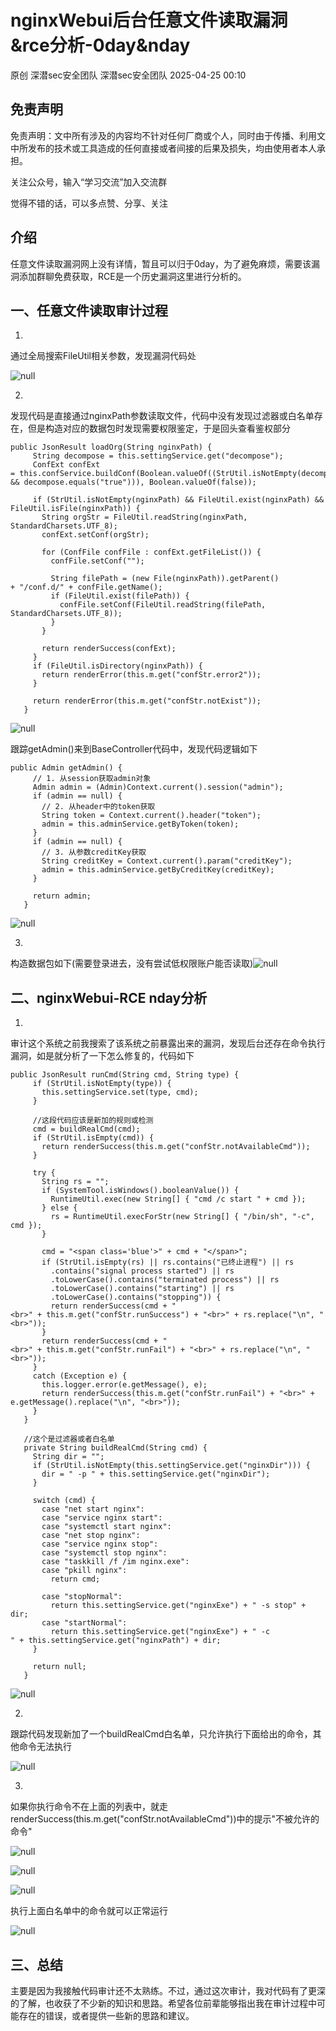 #  nginxWebui后台任意文件读取漏洞&rce分析-0day&nday   
原创 深潜sec安全团队  深潜sec安全团队   2025-04-25 00:10  
  
## 免责声明  
  
免责声明：文中所有涉及的内容均不针对任何厂商或个人，同时由于传播、利用文中所发布的技术或工具造成的任何直接或者间接的后果及损失，均由使用者本人承担。  
  
关注公众号，输入“学习交流”加入交流群  
  
觉得不错的话，可以多点赞、分享、关注  
## 介绍  
  
任意文件读取漏洞网上没有详情，暂且可以归于0day，为了避免麻烦，需要该漏洞添加群聊免费获取，RCE是一个历史漏洞这里进行分析的。  
## 一、任意文件读取审计过程  
  
1.  
通过全局搜索FileUtil相关参数，发现漏洞代码处  
  
![](https://mmbiz.qpic.cn/sz_mmbiz_png/bfMXBp6Qpdw8ibUHxpcwmfnjxaNTz6scia6VXypmrQS0kWeFND9c1A4GjbuicelfLu4yPKlicdcGfJcq0DicV3djseg/640?wx_fmt=png&from=appmsg "null")  
  
2.  
发现代码是直接通过nginxPath参数读取文件，代码中没有发现过滤器或白名单存在，但是构造对应的数据包时发现需要权限鉴定，于是回头查看鉴权部分  
```
public JsonResult loadOrg(String nginxPath) {
     String decompose = this.settingService.get("decompose");
     ConfExt confExt = this.confService.buildConf(Boolean.valueOf((StrUtil.isNotEmpty(decompose) && decompose.equals("true"))), Boolean.valueOf(false));

     if (StrUtil.isNotEmpty(nginxPath) && FileUtil.exist(nginxPath) && FileUtil.isFile(nginxPath)) {
       String orgStr = FileUtil.readString(nginxPath, StandardCharsets.UTF_8);
       confExt.setConf(orgStr);

       for (ConfFile confFile : confExt.getFileList()) {
         confFile.setConf("");

         String filePath = (new File(nginxPath)).getParent() + "/conf.d/" + confFile.getName();
         if (FileUtil.exist(filePath)) {
           confFile.setConf(FileUtil.readString(filePath, StandardCharsets.UTF_8));
         }
       } 

       return renderSuccess(confExt);
     } 
     if (FileUtil.isDirectory(nginxPath)) {
       return renderError(this.m.get("confStr.error2"));
     }

     return renderError(this.m.get("confStr.notExist"));
   }
```  
  
![](https://mmbiz.qpic.cn/sz_mmbiz_png/bfMXBp6Qpdw8ibUHxpcwmfnjxaNTz6sciaLUjIO9PhJANyxnZB2dTiazMpvjAsjAH87MzB096gyE6qNuwwT7Ek1fQ/640?wx_fmt=png&from=appmsg "null")  
  
跟踪getAdmin()来到BaseController代码中，发现代码逻辑如下  
```
public Admin getAdmin() {
     // 1. 从session获取admin对象
     Admin admin = (Admin)Context.current().session("admin");
     if (admin == null) {
       // 2. 从header中的token获取
       String token = Context.current().header("token");
       admin = this.adminService.getByToken(token);
     } 
     if (admin == null) {
       // 3. 从参数creditKey获取
       String creditKey = Context.current().param("creditKey");
       admin = this.adminService.getByCreditKey(creditKey);
     } 

     return admin;
   }
```  
  
![](https://mmbiz.qpic.cn/sz_mmbiz_png/bfMXBp6Qpdw8ibUHxpcwmfnjxaNTz6sciagt04aT46s0iaGM7BTohBvT9SMBRl7JPu8oMe1wquB4Oe50e1AXAa6kQ/640?wx_fmt=png&from=appmsg "null")  
  
3.  
构造数据包如下(需要登录进去，没有尝试低权限账户能否读取)![](https://mmbiz.qpic.cn/sz_mmbiz_png/bfMXBp6Qpdw8ibUHxpcwmfnjxaNTz6sciam9haOibb3k014AibfCTjEm4nw9aibrvGJEhL3Ca3YcdOALEQ42nZ66MLA/640?wx_fmt=png&from=appmsg "null")  
  
## 二、nginxWebui-RCE nday分析  
  
1.  
审计这个系统之前我搜索了该系统之前暴露出来的漏洞，发现后台还存在命令执行漏洞，如是就分析了一下怎么修复的，代码如下  
```
public JsonResult runCmd(String cmd, String type) {
     if (StrUtil.isNotEmpty(type)) {
       this.settingService.set(type, cmd);
     }

     //这段代码应该是新加的规则或检测
     cmd = buildRealCmd(cmd);
     if (StrUtil.isEmpty(cmd)) {
       return renderSuccess(this.m.get("confStr.notAvailableCmd"));
     }

     try {
       String rs = "";
       if (SystemTool.isWindows().booleanValue()) {
         RuntimeUtil.exec(new String[] { "cmd /c start " + cmd });
       } else {
         rs = RuntimeUtil.execForStr(new String[] { "/bin/sh", "-c", cmd });
       } 

       cmd = "<span class='blue'>" + cmd + "</span>";
       if (StrUtil.isEmpty(rs) || rs.contains("已终止进程") || rs
         .contains("signal process started") || rs
         .toLowerCase().contains("terminated process") || rs
         .toLowerCase().contains("starting") || rs
         .toLowerCase().contains("stopping")) {
         return renderSuccess(cmd + "<br>" + this.m.get("confStr.runSuccess") + "<br>" + rs.replace("\n", "<br>"));
       }
       return renderSuccess(cmd + "<br>" + this.m.get("confStr.runFail") + "<br>" + rs.replace("\n", "<br>"));
     }
     catch (Exception e) {
       this.logger.error(e.getMessage(), e);
       return renderSuccess(this.m.get("confStr.runFail") + "<br>" + e.getMessage().replace("\n", "<br>"));
     } 
   }

   //这个是过滤器或者白名单
   private String buildRealCmd(String cmd) {
     String dir = "";
     if (StrUtil.isNotEmpty(this.settingService.get("nginxDir"))) {
       dir = " -p " + this.settingService.get("nginxDir");
     }

     switch (cmd) {
       case "net start nginx":
       case "service nginx start":
       case "systemctl start nginx":
       case "net stop nginx":
       case "service nginx stop":
       case "systemctl stop nginx":
       case "taskkill /f /im nginx.exe":
       case "pkill nginx":
         return cmd;

       case "stopNormal":
         return this.settingService.get("nginxExe") + " -s stop" + dir;
       case "startNormal":
         return this.settingService.get("nginxExe") + " -c " + this.settingService.get("nginxPath") + dir;
     } 

     return null;
   }
```  
  
![](https://mmbiz.qpic.cn/sz_mmbiz_png/bfMXBp6Qpdw8ibUHxpcwmfnjxaNTz6sciagXOx26DDGnaHUNh5iavekK6wAr00lTRt3ZwXEhZLtEh9yrsPfUz5dgA/640?wx_fmt=png&from=appmsg "null")  
  
2.  
跟踪代码发现新加了一个buildRealCmd白名单，只允许执行下面给出的命令，其他命令无法执行  
  
![](https://mmbiz.qpic.cn/sz_mmbiz_png/bfMXBp6Qpdw8ibUHxpcwmfnjxaNTz6sciaGPicwy25dYnOabicBP7Ml7RnNgckexPpibESZKnlFfqRz0o6cupFPTTibQ/640?wx_fmt=png&from=appmsg "null")  
  
3.  
如果你执行命令不在上面的列表中，就走renderSuccess(this.m.get("confStr.notAvailableCmd"))中的提示"不被允许的命令"  
  
![](https://mmbiz.qpic.cn/sz_mmbiz_png/bfMXBp6Qpdw8ibUHxpcwmfnjxaNTz6scianb1bpiciaI6demZTpgeklAsWBV2Xh9rT67LE1WJeTudV61g8ptbEdicaA/640?wx_fmt=png&from=appmsg "null")  
  
![](https://mmbiz.qpic.cn/sz_mmbiz_png/bfMXBp6Qpdw8ibUHxpcwmfnjxaNTz6sciaro4F4H3y7ic5TnJRmlJU4CT6PPVnicE4LjP0sFKAJMBNGThzPCZuk5Jw/640?wx_fmt=png&from=appmsg "null")  
  
![](https://mmbiz.qpic.cn/sz_mmbiz_png/bfMXBp6Qpdw8ibUHxpcwmfnjxaNTz6sciawrv0skgHviahNNXAhIyYibxXx7ibzhWwTj7IRgVtTlQkRSbPVfc1ibn1Ug/640?wx_fmt=png&from=appmsg "null")  
  
执行上面白名单中的命令就可以正常运行  
  
![](https://mmbiz.qpic.cn/sz_mmbiz_png/bfMXBp6Qpdw8ibUHxpcwmfnjxaNTz6sciaDl39uCGMAyW3zhhTtWEDW877dL1yoDKFHoMoHXOILUjMicIp2XIIicqg/640?wx_fmt=png&from=appmsg "null")  
## 三、总结  
  
主要是因为我接触代码审计还不太熟练。不过，通过这次审计，我对代码有了更深的了解，也收获了不少新的知识和思路。希望各位前辈能够指出我在审计过程中可能存在的错误，或者提供一些新的思路和建议。  
  
  
